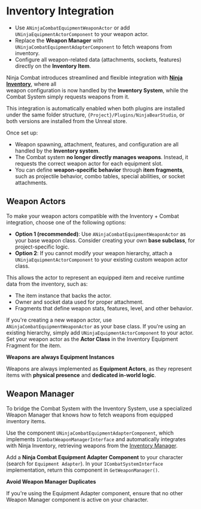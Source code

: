 # Inventory Integration
<primary-label ref="combat"/> 

<tldr> 
    <ul> 
        <li>Use <code>ANinjaCombatEquipmentWeaponActor</code> or add <code>UNinjaEquipmentActorComponent</code> to your weapon actor.</li>
        <li>Replace the <b>Weapon Manager</b> with <code>UNinjaCombatEquipmentAdapterComponent</code> to fetch weapons from inventory.</li>
        <li>Configure all weapon-related data (attachments, sockets, features) directly on the <b>Inventory Item</b>.</li> 
    </ul> 
</tldr>

Ninja Combat introduces streamlined and flexible integration with [**Ninja Inventory**](inv_overview.md), where all  
weapon configuration is now handled by the **Inventory System**, while the Combat System simply requests weapons from it.

This integration is automatically enabled when both plugins are installed under the same folder structure, 
`{Project}/Plugins/NinjaBearStudio`, or both versions are installed from the Unreal store.

Once set up:

- Weapon spawning, attachment, features, and configuration are all handled by the **Inventory system**.
- The Combat system **no longer directly manages weapons**. Instead, it requests the correct weapon actor for each equipment slot.
- You can define **weapon-specific behavior** through **item fragments**, such as projectile behavior, combo tables, special abilities, or socket attachments.

## Weapon Actors
To make your weapon actors compatible with the Inventory + Combat integration, choose one of the following options:

- **Option 1 (recommended)**: Use `ANinjaCombatEquipmentWeaponActor` as your base weapon class. Consider creating your own **base subclass**, for project-specific logic.
- **Option 2**: If you cannot modify your weapon hierarchy, attach a `UNinjaEquipmentActorComponent` to your existing custom weapon actor class.

This allows the actor to represent an equipped item and receive runtime data from the inventory, such as:

- The item instance that backs the actor.
- Owner and socket data used for proper attachment.
- Fragments that define weapon stats, features, level, and other behavior.

<procedure title="Creating Inventory Weapons" collapsible="true"> 
    <step>If you're creating a new weapon actor, use <code>ANinjaCombatEquipmentWeaponActor</code> as your base class.</step> 
    <step>If you're using an existing hierarchy, simply add <code>UNinjaEquipmentActorComponent</code> to your actor.</step> 
    <step>Set your weapon actor as the <b>Actor Class</b> in the Inventory Equipment Fragment for the item.</step>
    <note>
        <p><b>Weapons are always Equipment Instances</b></p>
        <p>Weapons are always implemented as <b>Equipment Actors</b>, as they represent items with <b>physical presence</b> and <b>dedicated in-world logic</b>.</p>
    </note>
</procedure>

## Weapon Manager
To bridge the Combat System with the Inventory System, use a specialized Weapon Manager that knows how to fetch weapons 
from equipped inventory items.

Use the component `UNinjaCombatEquipmentAdapterComponent`, which implements `ICombatWeaponManagerInterface` and automatically 
integrates with Ninja Inventory, retrieving weapons from the [Inventory Manager](inv_inventory_management.md).

<procedure title="Using the Equipment Weapon Manager" collapsible="true"> 
    <step>Add a <b>Ninja Combat Equipment Adapter Component</b> to your character (search for <code>Equipment Adapter</code>).</step> 
    <step>In your <code>ICombatSystemInterface</code> implementation, return this component in <code>GetWeaponManager()</code>.</step> 
    <note>
        <p><b>Avoid Weapon Manager Duplicates</b></p>
        <p>If you're using the Equipment Adapter component, ensure that no other Weapon Manager component is active on your character.</p>
    </note>
</procedure>